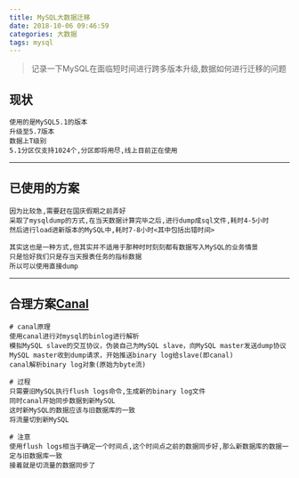 ```yaml
---
title: MySQL大数据迁移
date: 2018-10-06 09:46:59
categories: 大数据
tags: mysql
---
```


> 记录一下MySQL在面临短时间进行跨多版本升级,数据如何进行迁移的问题

<!-- more -->

## 现状
```
使用的是MySQL5.1的版本
升级至5.7版本
数据上T级别
5.1分区仅支持1024个,分区即将用尽,线上目前正在使用
```

---

## 已使用的方案
```
因为比较急,需要赶在国庆假期之前弄好
采取了mysqldump的方式,在当天数据计算完毕之后,进行dump成sql文件,耗时4-5小时
然后进行load进新版本的MySQL中,耗时7-8小时<其中包括出错时间>

其实这也是一种方式,但其实并不适用于那种时时刻刻都有数据写入MySQL的业务情景
只是恰好我们只是存当天报表任务的指标数据
所以可以使用直接dump
```

---

## 合理方案[Canal](https://github.com/alibaba/canal)
```
# canal原理
使用canal进行对mysql的binlog进行解析
模拟MySQL slave的交互协议，伪装自己为MySQL slave，向MySQL master发送dump协议
MySQL master收到dump请求，开始推送binary log给slave(即canal)
canal解析binary log对象(原始为byte流)

# 过程
只需要旧MySQL执行flush logs命令,生成新的binary log文件
同时canal开始同步数据到新MySQL
这时新MySQL的数据应该与旧数据库的一致
将流量切到新MySQL

# 注意
使用flush logs相当于确定一个时间点,这个时间点之前的数据同步好,那么新数据库的数据一定与旧数据库一致
接着就是切流量的数据同步了
```
